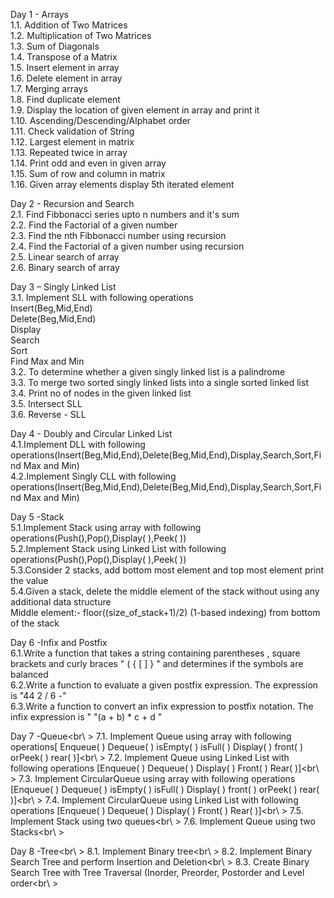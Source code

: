 Day 1 - Arrays<br />
1.1. Addition of Two Matrices<br />
1.2. Multiplication of Two Matrices<br />
1.3. Sum of Diagonals<br />
1.4. Transpose of a Matrix<br />
1.5. Insert element in array<br />
1.6. Delete element in array<br />
1.7. Merging arrays<br />
1.8. Find duplicate element<br />
1.9. Display the location of given element in array and print it<br />
1.10. Ascending/Descending/Alphabet order<br />
1.11. Check validation of String<br />
1.12. Largest element in matrix<br />
1.13. Repeated twice in array<br />
1.14. Print odd and even in given array<br />
1.15. Sum of row and column in matrix<br />
1.16. Given array elements display 5th iterated element<br />

Day 2 - Recursion and Search<br />
2.1. Find Fibbonacci series upto n numbers and it's sum<br />
2.2. Find the Factorial of a given number<br />
2.3. Find the nth Fibbonacci number using recursion<br />
2.4. Find the Factorial of a given number using recursion<br />
2.5. Linear search of array<br />
2.6. Binary search of array<br />

Day 3 – Singly Linked List<br />
3.1.	Implement SLL with following operations<br />
Insert(Beg,Mid,End)<br />
Delete(Beg,Mid,End)<br />
Display<br />
Search<br />
Sort<br />
Find Max and Min<br />
3.2.	To determine whether a given singly linked list is a palindrome<br />
3.3.	To merge two sorted singly linked lists into a single sorted linked list<br />
3.4.	Print no of nodes in the given linked list<br />
3.5.	Intersect SLL<br />
3.6.	Reverse - SLL<br />

Day 4 -  Doubly and Circular Linked List<br />
4.1.Implement DLL with following operations(Insert(Beg,Mid,End),Delete(Beg,Mid,End),Display,Search,Sort,Find Max and Min)<br />
4.2.Implement Singly CLL with following operations(Insert(Beg,Mid,End),Delete(Beg,Mid,End),Display,Search,Sort,Find Max and Min)<br />

Day 5 -Stack<br />
5.1.Implement Stack using array with following operations(Push(),Pop(),Display( ),Peek( ))<br />
5.2.Implement Stack using Linked List with following operations(Push(),Pop(),Display( ),Peek( ))<br />
5.3.Consider 2 stacks, add bottom most element and top most element print the value<br />
5.4.Given a stack, delete the middle element of the stack without using any additional data structure<br />
Middle element:- floor((size_of_stack+1)/2) (1-based indexing) from bottom of the stack<br />

Day 6 -Infix and Postfix<br />
6.1.Write a function that takes a string containing parentheses , square brackets and curly braces " ( { [ ] } " and determines if the symbols are balanced<br />
6.2.Write a function to evaluate a given postfix expression. The expression is "44 2 / 6 -"<br />
6.3.Write a function to convert an infix expression to postfix notation. The infix expression is " "(a + b) * c + d "<br />

Day 7 -Queue<br\ >
7.1. Implement Queue using array with following operations[ Enqueue( ) Dequeue( ) isEmpty( ) isFull( ) Display( ) front( ) orPeek( ) rear( )]<br\ >
7.2. Implement Queue using Linked List with following operations [Enqueue( ) Dequeue( ) Display( ) Front( ) Rear( )]<br\ >
7.3. Implement CircularQueue using array with following operations [Enqueue( ) Dequeue( ) isEmpty( ) isFull( ) Display( ) front( ) orPeek( ) rear( )]<br\ >
7.4. Implement CircularQueue using Linked List with following operations [Enqueue( ) Dequeue( ) Display( ) Front( ) Rear( )]<br\ >
7.5. Implement Stack using two queues<br\ >
7.6. Implement Queue using two Stacks<br\ >

Day 8 -Tree<br\ >
8.1. Implement Binary tree<br\ >
8.2. Implement Binary Search Tree and perform Insertion and Deletion<br\ >
8.3. Create Binary Search Tree with Tree Traversal (Inorder, Preorder, Postorder and Level order<br\ >

